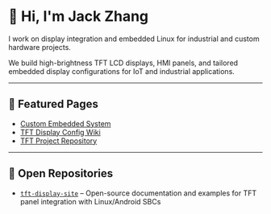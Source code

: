 # 👋 Hi, I'm Jack Zhang

I work on display integration and embedded Linux for industrial and custom hardware projects.

We build high-brightness TFT LCD displays, HMI panels, and tailored embedded display configurations for IoT and industrial applications.

---

## 📘 Featured Pages

- [Custom Embedded System](https://www.rocktech.com.hk/custom-embedded-system/)
- [TFT Display Config Wiki](https://tft-display.net/)
- [TFT Project Repository](https://jackzhang220.github.io/tft-display-site/)

---

## 🔗 Open Repositories

- [`tft-display-site`](https://github.com/jackzhang220/tft-display-site) – Open-source documentation and examples for TFT panel integration with Linux/Android SBCs

